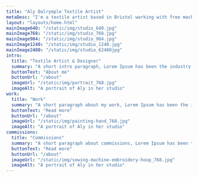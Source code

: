 ```yaml
---
title: "Aly Dalrymple Textile Artist"
metaDesc: "I'm a textile artist based in Bristol working with free machine embroidery and mixed media."
layout: "layouts/home.html"
mainImage640: "/static/img/studio_640.jpg"
mainImage768: "/static/img/studio_768.jpg"
mainImage984: "/static/img/studio_984.jpg"
mainImage1240: "/static/img/studio_1240.jpg"
mainImage2480: "/static/img/studio_62480jpg"
intro:
  title: "Textile Artist & Designer"
  summary: "A short intro paragraph, Lorem Ipsum has been the industry's standard dummy text ever since the 1500s, when an unknown printer took a galley of type and scrambled it to make a type specimen book. It has survived not only five centuries, but also the leap into electronic typesetting, remaining essentially unchanged."
  buttonText: "About me"
  buttonUrl: "/about"
  imageUrl: "/static/img/portrait_768.jpg"
  imageAlt: "A portrait of Aly in her studio"
work:
  title: "Work"
  summary: "A short paragraph about my work, Lorem Ipsum has been the industry's standard dummy text ever since the 1500s, when an unknown printer took a galley of type and scrambled it to make a type specimen book. It has survived not only five centuries, but also the leap into electronic typesetting, remaining essentially unchanged."
  buttonText: "Read more"
  buttonUrl: "/about"
  imageUrl: "/static/img/painting-hand_768.jpg"
  imageAlt: "A portrait of Aly in her studio"
commissions:
  title: "Commissions"
  summary: "A short paragraph about commissions, Lorem Ipsum has been the industry's standard dummy text ever since the 1500s, when an unknown printer took a galley of type and scrambled it to make a type specimen book. It has survived not only five centuries, but also the leap into electronic typesetting, remaining essentially unchanged."
  buttonText: "Read more"
  buttonUrl: "/about"
  imageUrl: "/static/img/sewing-machine-embroidery-hoop_768.jpg"
  imageAlt: "A portrait of Aly in her studio"
---
```

